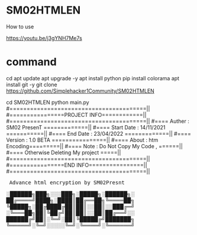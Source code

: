 # SM02HTMLEN
How to use

https://youtu.be/j3gYNH7Me7s

# command #
cd
apt update
apt upgrade -y
apt install python 
pip install colorama
apt install git -y
git clone https://github.com/Simplehacker1Community/SM02HTMLEN

cd SM02HTMLEN
python main.py
#========================================||
#================PROJECT INFO============||
#========================================||
#==== Auther : SM02 PresenT =============||
#==== Start Date : 14/11/2021 ===========||
#==== End Date : 23/04/2022 =============||
#==== Version : 1.0 BETA ================||
#==== About : htm Encoding=========||
#==== Note : Do Not Copy My Code , ======||
#==== Otherwise Deleting My project =====||
#========================================||
#================END INFO================||
#========================================||


<pre> Advance html encryption by SM02Presnt</pre>

  ░██████╗███╗░░░███╗░█████╗░██████╗░ ██╔════╝████╗░████║██╔══██╗╚════██╗ ╚█████╗░██╔████╔██║██║░░██║░░███╔═╝ ░╚═══██╗██║╚██╔╝██║██║░░██║██╔══╝░░ ██████╔╝██║░╚═╝░██║╚█████╔╝███████╗ ╚═════╝░╚═╝░░░░░╚═╝░╚════╝░╚══════╝
